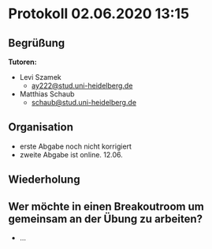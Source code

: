 # Protokoll 02.06.2020 13:15

## Begrüßung

**Tutoren:**
- Levi Szamek
    - ay222@stud.uni-heidelberg.de
- Matthias Schaub
    - schaub@stud.uni-heidelberg.de


## Organisation

- erste Abgabe noch nicht korrigiert
- zweite Abgabe ist online. 12.06.


## Wiederholung


## Wer möchte in einen Breakoutroom um gemeinsam an der Übung zu arbeiten?

- ...
